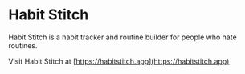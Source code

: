 # Habit Stitch

Habit Stitch is a habit tracker and routine builder for people who hate routines.

Visit Habit Stitch at [https://habitstitch.app](https://habitstitch.app)
